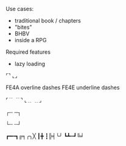 

Use cases:
* traditional book / chapters
* "bites"
* BHBV
* inside a RPG


Required features
* lazy loading




⌜⌝
⌞⌟


 FE4A overline dashes
 FE4E underline dashes

⌜﹊ ﹊⌝
⌞﹎ ﹎⌟

┌┄   ╌┐

└┄   ┄┘


┏━╍┓╔╕╭╮╳
┃╋ ┇╠╡╰╯
┗┻┅┛╚╛
